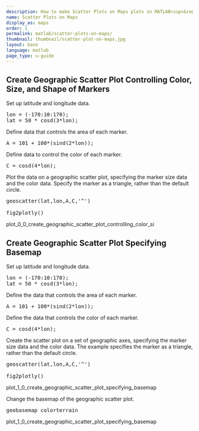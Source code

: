 ```yaml
---
description: How to make Scatter Plots on Maps plots in MATLAB<sup>&reg;</sup> with Plotly.
name: Scatter Plots on Maps
display_as: maps
order: 1
permalink: matlab/scatter-plots-on-maps/
thumbnail: thumbnail/scatter-plot-on-maps.jpg
layout: base
language: matlab
page_type: u-guide
---
```


## Create Geographic Scatter Plot Controlling Color, Size, and Shape of Markers

Set up latitude and longitude data. 

<pre class="mcode">
lon = (-170:10:170);
lat = 50 * cosd(3*lon);
</pre>

Define data that controls the area of each marker. 

<pre class="mcode">
A = 101 + 100*(sind(2*lon));
</pre>

Define data to control the color of each marker.

<pre class="mcode">
C = cosd(4*lon);
</pre>

Plot the data on a geographic scatter plot, specifying the marker size data and the color data. Specify the marker as a triangle, rather than the default circle.

<pre class="mcode">
geoscatter(lat,lon,A,C,'^')

fig2plotly()
</pre>

plot_0_0_create_geographic_scatter_plot_controlling_color_si



<!--------------------- EXAMPLE BREAK ------------------------->

## Create Geographic Scatter Plot Specifying Basemap

Set up latitude and longitude data. 

<pre class="mcode">
lon = (-170:10:170);
lat = 50 * cosd(3*lon);
</pre>

Define the data that controls the area of each marker. 

<pre class="mcode">
A = 101 + 100*(sind(2*lon));
</pre>

Define the data that controls the color of each marker.

<pre class="mcode">
C = cosd(4*lon);
</pre>

Create the scatter plot on a set of geographic axes, specifying the marker size data and the color data. The example specifies the marker as a triangle, rather than the default circle. 

<pre class="mcode">
geoscatter(lat,lon,A,C,'^')

fig2plotly()
</pre>

plot_1_0_create_geographic_scatter_plot_specifying_basemap

Change the basemap of the geographic scatter plot.

<pre class="mcode">
geobasemap colorterrain
</pre>

plot_1_0_create_geographic_scatter_plot_specifying_basemap



<!--------------------- EXAMPLE BREAK ------------------------->

